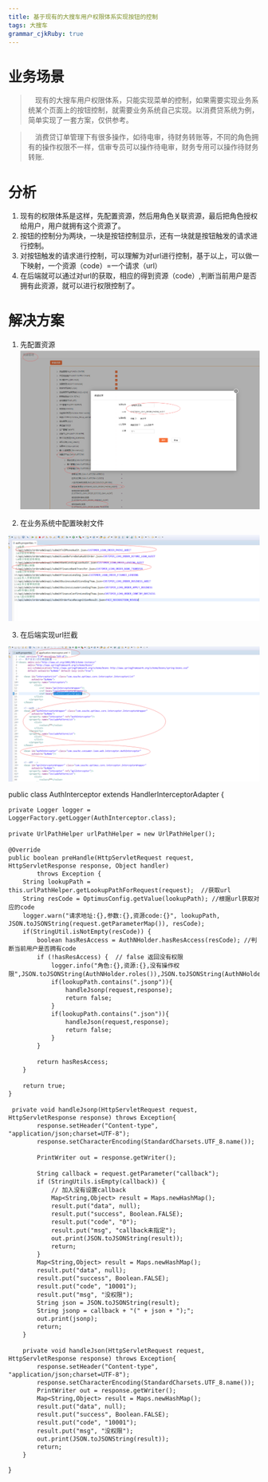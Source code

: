 ```yaml
---
title: 基于现有的大搜车用户权限体系实现按钮的控制
tags: 大搜车
grammar_cjkRuby: true
---
```








# 业务场景
> &ensp;&ensp;现有的大搜车用户权限体系，只能实现菜单的控制，如果需要实现业务系统某个页面上的按钮控制，就需要业务系统自己实现。以消费贷系统为例，简单实现了一套方案，仅供参考。

> &ensp;&ensp;消费贷订单管理下有很多操作，如待电审，待财务转账等，不同的角色拥有的操作权限不一样，信审专员可以操作待电审，财务专用可以操作待财务转账.
    
# 分析
1.	现有的权限体系是这样，先配置资源，然后用角色关联资源，最后把角色授权给用户，用户就拥有这个资源了。
2.	按钮的控制分为两块，一块是按钮控制显示，还有一块就是按钮触发的请求进行控制。
3.	对按钮触发的请求进行控制，可以理解为对url进行控制，基于以上，可以做一下映射，一个资源（code）=一个请求（url）
4.	在后端就可以通过对url的获取，相应的得到资源（code）,判断当前用户是否拥有此资源，就可以进行权限控制了。


# 解决方案
  1. 先配置资源
![enter description here][1]


  
 2. 在业务系统中配置映射文件

![enter description here][2]


  
  3. 在后端实现url拦截

![enter description here][3]

		
public class AuthInterceptor extends HandlerInterceptorAdapter {

	private Logger logger = LoggerFactory.getLogger(AuthInterceptor.class);

	private UrlPathHelper urlPathHelper = new UrlPathHelper();
	
	@Override
	public boolean preHandle(HttpServletRequest request, HttpServletResponse response, Object handler)
			throws Exception {
		String lookupPath = this.urlPathHelper.getLookupPathForRequest(request);  //获取url
		String resCode = OptimusConfig.getValue(lookupPath); //根据url获取对应的code
        logger.warn("请求地址:{},参数:{},资源code:{}", lookupPath, JSON.toJSONString(request.getParameterMap()), resCode);
		if(StringUtil.isNotEmpty(resCode)) {
			boolean hasResAccess = AuthNHolder.hasResAccess(resCode); //判断当前用户是否拥有code
			if (!hasResAccess) {  // false 返回没有权限
				logger.info("角色:{},资源:{},没有操作权限",JSON.toJSONString(AuthNHolder.roles()),JSON.toJSONString(AuthNHolder.resources()));
				if(lookupPath.contains(".jsonp")){
	                handleJsonp(request,response);
	                return false;
	            }
	            if(lookupPath.contains(".json")){
	                handleJson(request,response);
	                return false;
	            }
			}
			
			return hasResAccess;
		}
		
		return true;
	}
	
	 private void handleJsonp(HttpServletRequest request, HttpServletResponse response) throws Exception{
	        response.setHeader("Content-type", "application/json;charset=UTF-8");
	        response.setCharacterEncoding(StandardCharsets.UTF_8.name());
	        
	        PrintWriter out = response.getWriter();
	        
	        String callback = request.getParameter("callback");
	        if (StringUtils.isEmpty(callback)) {
	            // 加入没有设置callback
	            Map<String,Object> result = Maps.newHashMap();
	            result.put("data", null);
	            result.put("success", Boolean.FALSE);
	            result.put("code", "0");
	            result.put("msg", "callback未指定");
	            out.print(JSON.toJSONString(result));
	            return;
	        }
	        Map<String,Object> result = Maps.newHashMap();
	        result.put("data", null);
	        result.put("success", Boolean.FALSE);
	        result.put("code", "10001");
	        result.put("msg", "没权限");
	        String json = JSON.toJSONString(result);
	        String jsonp = callback + "(" + json + ");";
	        out.print(jsonp);
	        return;
	    }
	    
	    private void handleJson(HttpServletRequest request, HttpServletResponse response) throws Exception{
	        response.setHeader("Content-type", "application/json;charset=UTF-8");
	        response.setCharacterEncoding(StandardCharsets.UTF_8.name());
	        PrintWriter out = response.getWriter();
	        Map<String,Object> result = Maps.newHashMap();
	        result.put("data", null);
	        result.put("success", Boolean.FALSE);
	        result.put("code", "10001");
	        result.put("msg", "没权限");
	        out.print(JSON.toJSONString(result));
	        return;
	    }
}
		




  [1]: ./images/1.png "1"
  [2]: ./images/2.png "2"
  [3]: ./images/3.png "3"
  
  